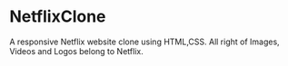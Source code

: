 # NetflixClone
A responsive Netflix website clone using HTML,CSS. 
All right of Images, Videos and Logos belong to Netflix.
